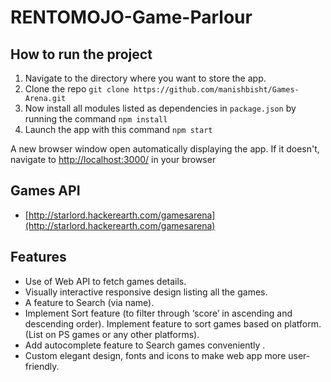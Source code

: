 # RENTOMOJO-Game-Parlour

## How to run the project 
1. Navigate to the directory where you want to store the app.
2. Clone the repo `git clone https://github.com/manishbisht/Games-Arena.git`
3. Now install all modules listed as dependencies in `package.json` by running the command `npm install`
4. Launch the app with this command `npm start`

A new browser window open automatically displaying the app.  If it doesn't, navigate to [http://localhost:3000/](http://localhost:3000/) in your browser

## Games API

- [http://starlord.hackerearth.com/gamesarena](http://starlord.hackerearth.com/gamesarena)

## Features

- Use of Web API to fetch games details.
- Visually interactive responsive design listing all the games.
- A feature to Search (via name).
- Implement Sort feature (to filter through ‘score’ in ascending and descending order).
Implement feature to sort games based on platform.(List on PS games or any other
platforms).
- Add autocomplete feature to Search games conveniently .
- Custom elegant design, fonts and icons to make web app more user-friendly.

